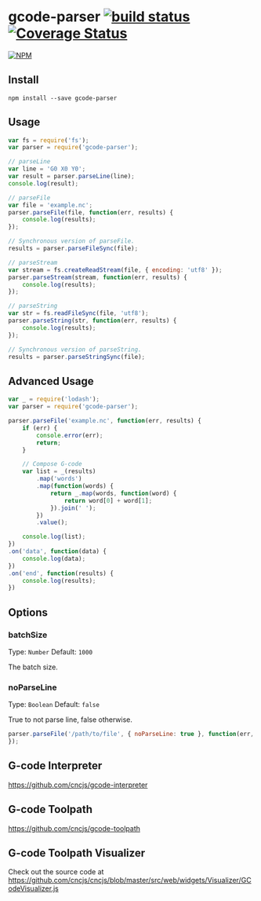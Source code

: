 # gcode-parser [![build status](https://travis-ci.org/cncjs/gcode-parser.svg?branch=master)](https://travis-ci.org/cncjs/gcode-parser) [![Coverage Status](https://coveralls.io/repos/cncjs/gcode-parser/badge.svg?branch=master&service=github)](https://coveralls.io/github/cncjs/gcode-parser?branch=master)

[![NPM](https://nodei.co/npm/gcode-parser.png?downloads=true&stars=true)](https://www.npmjs.com/package/gcode-parser)

## Install

`npm install --save gcode-parser`

## Usage
```js
var fs = require('fs');
var parser = require('gcode-parser');

// parseLine
var line = 'G0 X0 Y0';
var result = parser.parseLine(line);
console.log(result);

// parseFile
var file = 'example.nc';
parser.parseFile(file, function(err, results) {
    console.log(results);
});

// Synchronous version of parseFile.
results = parser.parseFileSync(file);

// parseStream
var stream = fs.createReadStream(file, { encoding: 'utf8' });
parser.parseStream(stream, function(err, results) {
    console.log(results);
});

// parseString
var str = fs.readFileSync(file, 'utf8');
parser.parseString(str, function(err, results) {
    console.log(results);
});

// Synchronous version of parseString.
results = parser.parseStringSync(file);
```

## Advanced Usage
```js
var _ = require('lodash');
var parser = require('gcode-parser');

parser.parseFile('example.nc', function(err, results) {
    if (err) {
        console.error(err);
        return;
    }

    // Compose G-code
    var list = _(results)
        .map('words')
        .map(function(words) {
            return _.map(words, function(word) {
                return word[0] + word[1];
            }).join(' ');
        })
        .value();

    console.log(list);
})
.on('data', function(data) {
    console.log(data);
})
.on('end', function(results) {
    console.log(results);
})
```

## Options

### batchSize

Type: `Number`
Default: `1000`

The batch size.

### noParseLine

Type: `Boolean`
Default: `false`

True to not parse line, false otherwise.

```js
parser.parseFile('/path/to/file', { noParseLine: true }, function(err, results) {
});
```

## G-code Interpreter
https://github.com/cncjs/gcode-interpreter

## G-code Toolpath
https://github.com/cncjs/gcode-toolpath

## G-code Toolpath Visualizer
Check out the source code at https://github.com/cncjs/cncjs/blob/master/src/web/widgets/Visualizer/GCodeVisualizer.js

